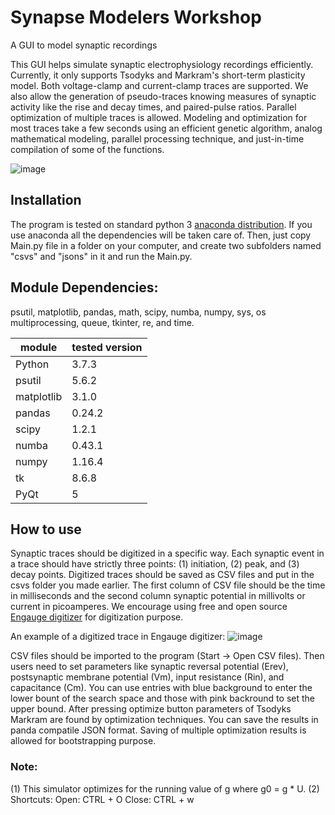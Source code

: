 # Synapse Modelers Workshop
A GUI to model synaptic recordings

This GUI helps simulate synaptic electrophysiology recordings efficiently. Currently, it only supports Tsodyks and Markram's short-term plasticity model. Both voltage-clamp and current-clamp traces are supported. We also allow the generation of pseudo-traces knowing measures of synaptic activity like the rise and decay times, and paired-pulse ratios. Parallel optimization of multiple traces is allowed. Modeling and optimization for most traces take a few seconds using an efficient genetic algorithm, analog mathematical modeling, parallel processing technique, and just-in-time compilation of some of the functions.

![image](https://user-images.githubusercontent.com/18602635/97099398-da4abc80-165e-11eb-997a-2930a680dffa.png)

## Installation
The program is tested on standard python 3 [anaconda distribution](https://www.anaconda.com/distribution/). If you use anaconda all the dependencies will be taken care of. Then, just copy Main.py file in a folder on your computer, and create two subfolders named "csvs" and "jsons" in it and run the Main.py.

## Module Dependencies:
psutil, matplotlib, pandas, math, scipy, numba, numpy, sys, os multiprocessing, queue, tkinter, re, and time.

|module|tested version|
|---|---|
|Python|3.7.3|
|psutil|5.6.2|
|matplotlib|3.1.0|
|pandas|0.24.2|
|scipy|1.2.1|
|numba|0.43.1|
|numpy|1.16.4|
|tk|8.6.8|
|PyQt|5|


## How to use
Synaptic traces should be digitized in a specific way. Each synaptic event in a trace should have strictly three points: (1) initiation, (2) peak, and (3) decay points. Digitized traces should be saved as CSV files and put in the csvs folder you made earlier. The first column of CSV file should be the time in milliseconds and the second column synaptic potential in millivolts or current in picoamperes. We encourage using free and open source [Engauge digitizer](https://github.com/markummitchell/engauge-digitizer/releases) for digitization purpose.

An example of a digitized trace in Engauge digitizer:
![image](https://user-images.githubusercontent.com/18602635/59129236-3ca3ff80-893a-11e9-858d-bb6e74625ea6.png)

CSV files should be imported to the program (Start -> Open CSV files). Then users need to set parameters like synaptic reversal potential (Erev), postsynaptic membrane potential (Vm), input resistance (Rin), and capacitance (Cm). You can use entries with blue background to enter the lower bount of the search space and those with pink backround to set the upper bound. After pressing optimize button parameters of Tsodyks Markram are found by optimization techniques. You can save the results in panda compatile JSON format. Saving of multiple optimization results is allowed for bootstrapping purpose.

### Note:
(1) This simulator optimizes for the running value of g where g0 = g * U.
(2) Shortcuts:
Open: CTRL + O
Close: CTRL + w
